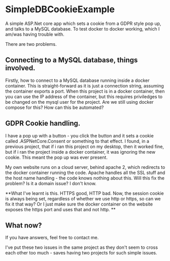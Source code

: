 # SimpleDBCookieExample
A simple ASP.Net core app which sets a cookie from a GDPR style pop up, and talks to a MySQL database.  To test docker to docker working, which I am/was having trouble with.

There are two problems. 

## Connecting to a MySQL database, things involved.

Firstly, how to connect to a MySQL database running inside a docker container.  This is straight-forward as it is just a connection string, assuming the container exports a port.  When this project is in a docker container, then you can use the IP address of the container, but this requires priviledges to be changed on the mysql user for the project.  Are we still using docker compose for this?  How can this be automated?

## GDPR Cookie handling.

I have a pop up with a button - you click the button and it sets a cookie called .ASPNetCore.Consent or something to that effect.  I found, in a previous project, that if i ran this project on my desktop, then it worked fine, but if i ran the project inside a docker container, it was ignoring the new cookie.  This meant the pop up was ever present.

My own website runs on a cloud server, behind apache 2, which redirects to the docker container running the code.  Apache handles all the SSL stuff and the host name handling - the code knows nothing about this.  Will this fix the problem?  Is it a domain issue?  I don't know.

**What I've learnt is this.  HTTPS good, HTTP bad.  Now, the session cookie is always being set, regardless of whether we use http or https, so can we fix it that way?  Or I just make sure the docker container on the website exposes the https port and uses that and not http. **

## What now?

If you have answers, feel free to contact me.

I've put these two issues in the same project as they don't seem to cross each other too much - saves having two projects for such simple issues.
